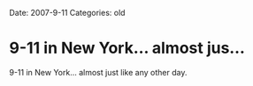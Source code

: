 Date: 2007-9-11
Categories: old

# 9-11 in New York… almost jus…

9-11 in New York... almost just like any other day.
